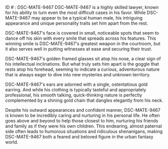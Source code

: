 ID # : DSC-MATE-9467
DSC-MATE-9467 is a highly skilled lawyer, known for his ability to turn even the most difficult cases in his favor. While DSC-MATE-9467 may appear to be a typical human male, his intriguing appearance and unique personality traits set him apart from the rest.

DSC-MATE-9467's face is covered in small, noticeable spots that seem to dance off his skin with every smile that spreads across his features. This winning smile is DSC-MATE-9467's greatest weapon in the courtroom, but it also serves well in putting witnesses at ease and securing their trust.

DSC-MATE-9467's golden framed glasses sit atop his nose, a clear sign of his intellectual inclinations. But what truly sets him apart is the goggle that rests atop his forehead, seeming to indicate a curious, adventurous nature that is always eager to dive into new mysteries and unknown territory.

DSC-MATE-9467's ears are adorned with a single, ostentatious gold earring. And while his clothing is typically tasteful and appropriately professional, his smooth talking, quick-thinking nature is perfectly complemented by a shining gold chain that dangles elegantly from his neck.

Despite his outward appearances and confident manner, DSC-MATE-9467 is known to be incredibly caring and nurturing in his personal life. He often goes above and beyond to help those closest to him, nurturing his friends and family as if they were his own children. This endearing, almost paternal side often leads to humorous situations and ridiculous shenanigans, making DSC-MATE-9467 both a feared and beloved figure in the urban fantasy world.
